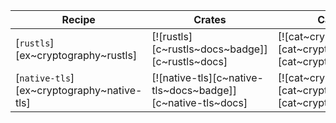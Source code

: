 | Recipe | Crates | Categories |
|--------|--------|------------|
| [`rustls`][ex~cryptography~rustls] | [![rustls][c~rustls~docs~badge]][c~rustls~docs] | [![cat~cryptography][cat~cryptography~badge]][cat~cryptography] |
| [`native-tls`][ex~cryptography~native-tls] | [![native-tls][c~native-tls~docs~badge]][c~native-tls~docs] | [![cat~cryptography][cat~cryptography~badge]][cat~cryptography] |
